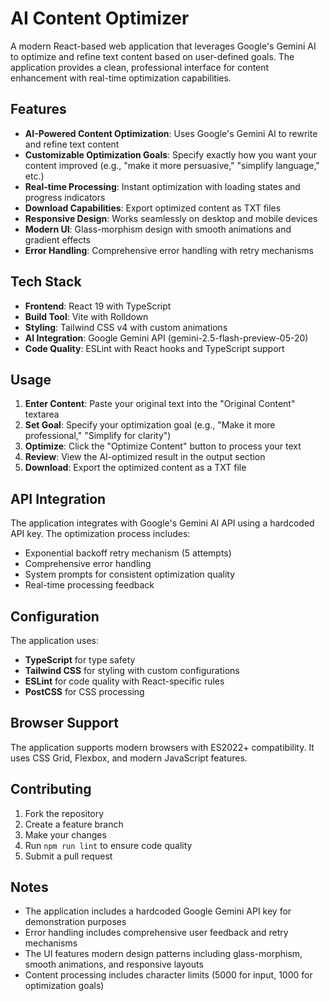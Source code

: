 # AI Content Optimizer

A modern React-based web application that leverages Google's Gemini AI to optimize and refine text content based on user-defined goals. The application provides a clean, professional interface for content enhancement with real-time optimization capabilities.

## Features

- **AI-Powered Content Optimization**: Uses Google's Gemini AI to rewrite and refine text content
- **Customizable Optimization Goals**: Specify exactly how you want your content improved (e.g., "make it more persuasive," "simplify language," etc.)
- **Real-time Processing**: Instant optimization with loading states and progress indicators
- **Download Capabilities**: Export optimized content as TXT files
- **Responsive Design**: Works seamlessly on desktop and mobile devices
- **Modern UI**: Glass-morphism design with smooth animations and gradient effects
- **Error Handling**: Comprehensive error handling with retry mechanisms

## Tech Stack

- **Frontend**: React 19 with TypeScript
- **Build Tool**: Vite with Rolldown
- **Styling**: Tailwind CSS v4 with custom animations
- **AI Integration**: Google Gemini API (gemini-2.5-flash-preview-05-20)
- **Code Quality**: ESLint with React hooks and TypeScript support


## Usage

1. **Enter Content**: Paste your original text into the "Original Content" textarea
2. **Set Goal**: Specify your optimization goal (e.g., "Make it more professional," "Simplify for clarity")
3. **Optimize**: Click the "Optimize Content" button to process your text
4. **Review**: View the AI-optimized result in the output section
5. **Download**: Export the optimized content as a TXT file

## API Integration

The application integrates with Google's Gemini AI API using a hardcoded API key. The optimization process includes:
- Exponential backoff retry mechanism (5 attempts)
- Comprehensive error handling
- System prompts for consistent optimization quality
- Real-time processing feedback


## Configuration

The application uses:
- **TypeScript** for type safety
- **Tailwind CSS** for styling with custom configurations
- **ESLint** for code quality with React-specific rules
- **PostCSS** for CSS processing

## Browser Support

The application supports modern browsers with ES2022+ compatibility. It uses CSS Grid, Flexbox, and modern JavaScript features.

## Contributing

1. Fork the repository
2. Create a feature branch
3. Make your changes
4. Run `npm run lint` to ensure code quality
5. Submit a pull request


## Notes

- The application includes a hardcoded Google Gemini API key for demonstration purposes
- Error handling includes comprehensive user feedback and retry mechanisms
- The UI features modern design patterns including glass-morphism, smooth animations, and responsive layouts
- Content processing includes character limits (5000 for input, 1000 for optimization goals)

